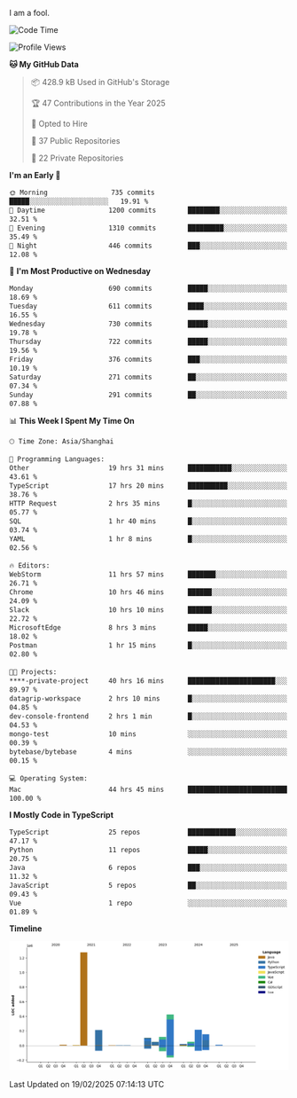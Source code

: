 I am a fool.

<!--START_SECTION:waka-->
![Code Time](http://img.shields.io/badge/Code%20Time-2%2C593%20hrs%2046%20mins-blue)

![Profile Views](http://img.shields.io/badge/Profile%20Views-4-blue)

**🐱 My GitHub Data** 

> 📦 428.9 kB Used in GitHub's Storage 
 > 
> 🏆 47 Contributions in the Year 2025
 > 
> 💼 Opted to Hire
 > 
> 📜 37 Public Repositories 
 > 
> 🔑 22 Private Repositories 
 > 
**I'm an Early 🐤** 

```text
🌞 Morning                735 commits         █████░░░░░░░░░░░░░░░░░░░░   19.91 % 
🌆 Daytime                1200 commits        ████████░░░░░░░░░░░░░░░░░   32.51 % 
🌃 Evening                1310 commits        █████████░░░░░░░░░░░░░░░░   35.49 % 
🌙 Night                  446 commits         ███░░░░░░░░░░░░░░░░░░░░░░   12.08 % 
```
📅 **I'm Most Productive on Wednesday** 

```text
Monday                   690 commits         █████░░░░░░░░░░░░░░░░░░░░   18.69 % 
Tuesday                  611 commits         ████░░░░░░░░░░░░░░░░░░░░░   16.55 % 
Wednesday                730 commits         █████░░░░░░░░░░░░░░░░░░░░   19.78 % 
Thursday                 722 commits         █████░░░░░░░░░░░░░░░░░░░░   19.56 % 
Friday                   376 commits         ███░░░░░░░░░░░░░░░░░░░░░░   10.19 % 
Saturday                 271 commits         ██░░░░░░░░░░░░░░░░░░░░░░░   07.34 % 
Sunday                   291 commits         ██░░░░░░░░░░░░░░░░░░░░░░░   07.88 % 
```


📊 **This Week I Spent My Time On** 

```text
🕑︎ Time Zone: Asia/Shanghai

💬 Programming Languages: 
Other                    19 hrs 31 mins      ███████████░░░░░░░░░░░░░░   43.61 % 
TypeScript               17 hrs 20 mins      ██████████░░░░░░░░░░░░░░░   38.76 % 
HTTP Request             2 hrs 35 mins       █░░░░░░░░░░░░░░░░░░░░░░░░   05.77 % 
SQL                      1 hr 40 mins        █░░░░░░░░░░░░░░░░░░░░░░░░   03.74 % 
YAML                     1 hr 8 mins         █░░░░░░░░░░░░░░░░░░░░░░░░   02.56 % 

🔥 Editors: 
WebStorm                 11 hrs 57 mins      ███████░░░░░░░░░░░░░░░░░░   26.71 % 
Chrome                   10 hrs 46 mins      ██████░░░░░░░░░░░░░░░░░░░   24.09 % 
Slack                    10 hrs 10 mins      ██████░░░░░░░░░░░░░░░░░░░   22.72 % 
MicrosoftEdge            8 hrs 3 mins        █████░░░░░░░░░░░░░░░░░░░░   18.02 % 
Postman                  1 hr 15 mins        █░░░░░░░░░░░░░░░░░░░░░░░░   02.80 % 

🐱‍💻 Projects: 
****-private-project     40 hrs 16 mins      ██████████████████████░░░   89.97 % 
datagrip-workspace       2 hrs 10 mins       █░░░░░░░░░░░░░░░░░░░░░░░░   04.85 % 
dev-console-frontend     2 hrs 1 min         █░░░░░░░░░░░░░░░░░░░░░░░░   04.53 % 
mongo-test               10 mins             ░░░░░░░░░░░░░░░░░░░░░░░░░   00.39 % 
bytebase/bytebase        4 mins              ░░░░░░░░░░░░░░░░░░░░░░░░░   00.15 % 

💻 Operating System: 
Mac                      44 hrs 45 mins      █████████████████████████   100.00 % 
```

**I Mostly Code in TypeScript** 

```text
TypeScript               25 repos            ████████████░░░░░░░░░░░░░   47.17 % 
Python                   11 repos            █████░░░░░░░░░░░░░░░░░░░░   20.75 % 
Java                     6 repos             ███░░░░░░░░░░░░░░░░░░░░░░   11.32 % 
JavaScript               5 repos             ██░░░░░░░░░░░░░░░░░░░░░░░   09.43 % 
Vue                      1 repo              ░░░░░░░░░░░░░░░░░░░░░░░░░   01.89 % 
```



**Timeline**

![Lines of Code chart](https://raw.githubusercontent.com/VeejaLiu/VeejaLiu/master/assets/bar_graph.png)


 Last Updated on 19/02/2025 07:14:13 UTC
<!--END_SECTION:waka-->
